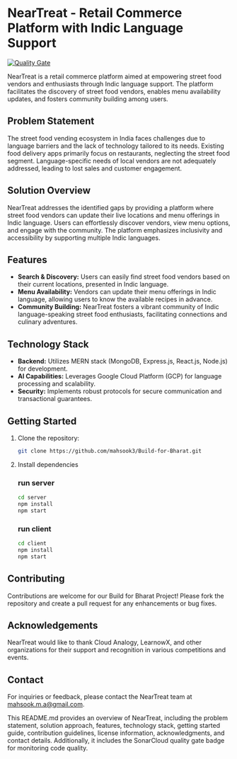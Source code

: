 # NearTreat - Retail Commerce Platform with Indic Language Support

[![Quality Gate](https://sonarcloud.io/api/project_badges/quality_gate?project=mahsook3_Build-for-Bharat)](https://sonarcloud.io/summary/new_code?id=mahsook3_Build-for-Bharat)

NearTreat is a retail commerce platform aimed at empowering street food vendors and enthusiasts through Indic language support. The platform facilitates the discovery of street food vendors, enables menu availability updates, and fosters community building among users.

## Problem Statement

The street food vending ecosystem in India faces challenges due to language barriers and the lack of technology tailored to its needs. Existing food delivery apps primarily focus on restaurants, neglecting the street food segment. Language-specific needs of local vendors are not adequately addressed, leading to lost sales and customer engagement.

## Solution Overview

NearTreat addresses the identified gaps by providing a platform where street food vendors can update their live locations and menu offerings in Indic language. Users can effortlessly discover vendors, view menu options, and engage with the community. The platform emphasizes inclusivity and accessibility by supporting multiple Indic languages.

## Features

- **Search & Discovery:** Users can easily find street food vendors based on their current locations, presented in Indic language.
- **Menu Availability:** Vendors can update their menu offerings in Indic language, allowing users to know the available recipes in advance.
- **Community Building:** NearTreat fosters a vibrant community of Indic language-speaking street food enthusiasts, facilitating connections and culinary adventures.

## Technology Stack

- **Backend:** Utilizes MERN stack (MongoDB, Express.js, React.js, Node.js) for development.
- **AI Capabilities:** Leverages Google Cloud Platform (GCP) for language processing and scalability.
- **Security:** Implements robust protocols for secure communication and transactional guarantees.

## Getting Started

1. Clone the repository:

   ```bash
   git clone https://github.com/mahsook3/Build-for-Bharat.git

2. Install dependencies
   ### run server
   ```bash
   cd server
   npm install
   npm start
   ```
   ### run client
   ```bash
   cd client
   npm install
   npm start
   ```

## Contributing
Contributions are welcome for our Build for Bharat Project! Please fork the repository and create a pull request for any enhancements or bug fixes.

## Acknowledgements
NearTreat would like to thank Cloud Analogy, LearnowX, and other organizations for their support and recognition in various competitions and events.

## Contact
For inquiries or feedback, please contact the NearTreat team at [mahsook.m.a@gmail.com](mailto:mahsook.m.a@gmail.com).

This README.md provides an overview of NearTreat, including the problem statement, solution approach, features, technology stack, getting started guide, contribution guidelines, license information, acknowledgments, and contact details. Additionally, it includes the SonarCloud quality gate badge for monitoring code quality.

